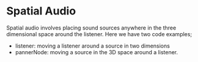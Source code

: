 # Spatial Audio

Spatial audio involves placing sound sources anywhere in the three dimensional space around the listener. Here we have two code examples;

- listener: moving a listener around a source in two dimensions
- pannerNode: moving a source in the 3D space around a listener.
